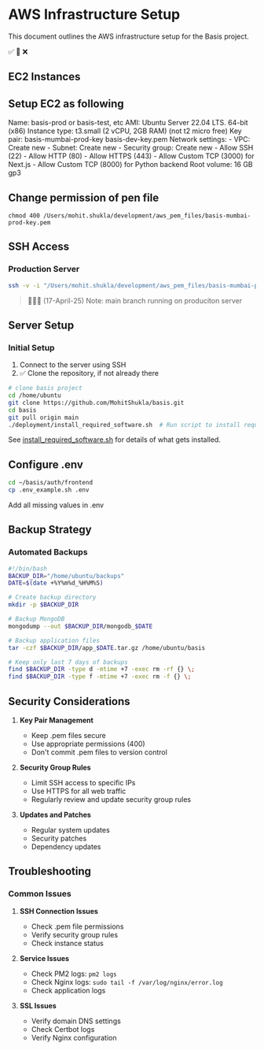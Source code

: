 # AWS Infrastructure Setup

This document outlines the AWS infrastructure setup for the Basis project.

✅ 🚧 ❌

## EC2 Instances

## Setup  EC2 as following
  Name: basis-prod or basis-test, etc
  AMI: Ubuntu Server 22.04 LTS. 64-bit (x86)
  Instance type: t3.small (2 vCPU, 2GB RAM) (not t2 micro free)
  Key pair: basis-mumbai-prod-key basis-dev-key.pem
  Network settings: 
    - VPC: Create new
    - Subnet: Create new
    - Security group: Create new
      - Allow SSH (22)
      - Allow HTTP (80)
      - Allow HTTPS (443)
      - Allow Custom TCP (3000) for Next.js
      - Allow Custom TCP (8000) for Python backend
  Root volume: 16 GB gp3

## Change permission of pen file
```chmod 400 /Users/mohit.shukla/development/aws_pem_files/basis-mumbai-prod-key.pem```

## SSH Access

### Production Server
```bash
ssh -v -i "/Users/mohit.shukla/development/aws_pem_files/basis-mumbai-prod-key.pem" ubuntu@13.203.156.69
```

> 🔵🔵🔵 (17-April-25) Note: main branch running on produciton server

## Server Setup

### Initial Setup
1. Connect to the server using SSH
2. ✅ Clone the repository, if not already there

```bash
# clone basis project
cd /home/ubuntu
git clone https://github.com/MohitShukla/basis.git
cd basis
git pull origin main
./deployment/install_required_software.sh  # Run script to install required software
```

See [install_required_software.sh](../deployment/install_required_software.sh) for details of what gets installed.

## Configure .env
```bash
cd ~/basis/auth/frontend
cp .env_example.sh .env
```
Add all missing values in .env


## Backup Strategy

### Automated Backups
```bash
#!/bin/bash
BACKUP_DIR="/home/ubuntu/backups"
DATE=$(date +%Y%m%d_%H%M%S)

# Create backup directory
mkdir -p $BACKUP_DIR

# Backup MongoDB
mongodump --out $BACKUP_DIR/mongodb_$DATE

# Backup application files
tar -czf $BACKUP_DIR/app_$DATE.tar.gz /home/ubuntu/basis

# Keep only last 7 days of backups
find $BACKUP_DIR -type d -mtime +7 -exec rm -rf {} \;
find $BACKUP_DIR -type f -mtime +7 -exec rm -f {} \;
```

## Security Considerations

1. **Key Pair Management**
   - Keep .pem files secure
   - Use appropriate permissions (400)
   - Don't commit .pem files to version control

2. **Security Group Rules**
   - Limit SSH access to specific IPs
   - Use HTTPS for all web traffic
   - Regularly review and update security group rules

3. **Updates and Patches**
   - Regular system updates
   - Security patches
   - Dependency updates

## Troubleshooting

### Common Issues

1. **SSH Connection Issues**
   - Check .pem file permissions
   - Verify security group rules
   - Check instance status

2. **Service Issues**
   - Check PM2 logs: `pm2 logs`
   - Check Nginx logs: `sudo tail -f /var/log/nginx/error.log`
   - Check application logs

3. **SSL Issues**
   - Verify domain DNS settings
   - Check Certbot logs
   - Verify Nginx configuration 